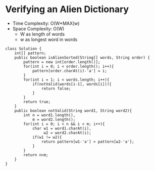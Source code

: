 # Verifying an Alien Dictionary

- Time Complexity: O(W\*MAX(w)
- Space Complexity: O(W)
  - W as length of words
  - w as longest word in words

```
class Solution {
    int[] pattern;
    public boolean isAlienSorted(String[] words, String order) {
        pattern = new int[order.length()];
        for(int i = 0; i < order.length(); i++){
            pattern[order.charAt(i)-'a'] = i;
        }
        for(int i = 1; i < words.length; i++){
            if(notValid(words[i-1], words[i])){
                return false;
            }
        }
        return true;
    }
    public boolean notValid(String word1, String word2){
        int n = word1.length(),
            m = word2.length();
        for(int i = 0; i < n && i < m; i++){
            char w1 = word1.charAt(i),
                 w2 = word2.charAt(i);
            if(w1 != w2){
                return pattern[w1-'a'] > pattern[w2-'a'];
            }
        }
        return n>m;
    }
}
```
